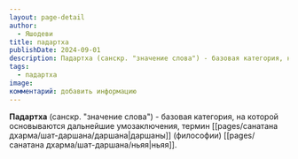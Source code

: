 ```yaml
---
layout: page-detail
author:
  - Яшодеви
title: падартха
publishDate: 2024-09-01
description: Падартха (санскр. "значение слова") - базовая категория, на которой основываются дальнейшие умозаключения, термин даршаны (философии) ньяя
tags:
  - падартха
image: 
комментарий: добавить информацию
---
```

**Падартха** (санскр. "значение слова") - базовая категория, на которой основываются дальнейшие умозаключения, термин [[pages/санатана дхарма/шат-даршана/даршана|даршаны]] (философии) [[pages/санатана дхарма/шат-даршана/ньяя|ньяя]].

